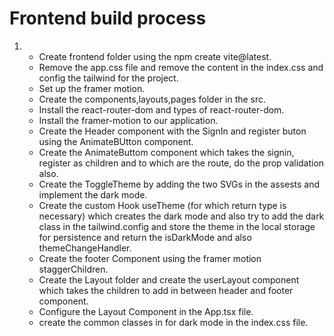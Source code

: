 # Frontend build process

1.  - Create frontend folder using the npm create vite@latest.
    - Remove the app.css file and remove the content in the index.css and config the tailwind for the project.
    - Set up the framer motion.
    - Create the components,layouts,pages folder in the src.
    - Install the react-router-dom and types of react-router-dom.
    - Install the framer-motion to our application.
    - Create the Header component with the SignIn and register buton using the AnimateBUtton component.
    - Create the AnimateButtom component which takes the signin, register as children and to which are the route, do the prop validation also.
    - Create the ToggleTheme by adding the two SVGs in the assests and implement the dark mode.
    - Create the custom Hook useTheme (for which return type is necessary) which creates the dark mode and also try to add the dark class in the tailwind.config and store the theme in the local storage for persistence and return the isDarkMode and also themeChangeHandler.
    - Create the footer Component using the framer motion staggerChildren.
    - Create the Layout folder and create the userLayout component which takes the children to add in between header and footer component.
    - Configure the Layout Component in the App.tsx file.
    - create the common classes in for dark mode in the index.css file.
